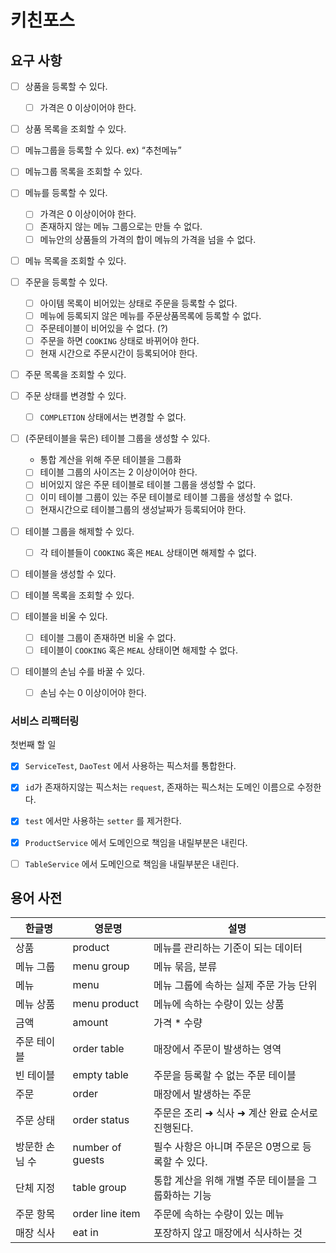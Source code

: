 # 키친포스

## 요구 사항

- [ ]  상품을 등록할 수 있다.
    - [ ]  가격은 0 이상이어야 한다.
- [ ]  상품 목록을 조회할 수 있다.

- [ ]  메뉴그룹을 등록할 수 있다. ex) “추천메뉴”
- [ ]  메뉴그룹 목록을 조회할 수 있다.

- [ ]  메뉴를 등록할 수 있다.
    - [ ]  가격은 0 이상이어야 한다.
    - [ ]  존재하지 않는 메뉴 그룹으로는 만들 수 없다.
    - [ ]  메뉴안의 상품들의 가격의 합이 메뉴의 가격을 넘을 수 없다.
- [ ]  메뉴 목록을 조회할 수 있다.

- [ ]  주문을 등록할 수 있다.
    - [ ]  아이템 목록이 비어있는 상태로 주문을 등록할 수 없다.
    - [ ]  메뉴에 등록되지 않은 메뉴를 주문상품목록에 등록할 수 없다.
    - [ ]  주문테이블이 비어있을 수 없다. (?)
    - [ ]  주문을 하면 `COOKING` 상태로 바뀌어야 한다.
    - [ ]  현재 시간으로 주문시간이 등록되어야 한다.
- [ ]  주문 목록을 조회할 수 있다.
- [ ]  주문 상태를 변경할 수 있다.
    - [ ]  `COMPLETION` 상태에서는 변경할 수 없다.

- [ ]  (주문테이블을 묶은) 테이블 그룹을 생성할 수 있다.
    - 통합 계산을 위해 주문 테이블을 그룹화
    - [ ]  테이블 그룹의 사이즈는 2 이상이어야 한다.
    - [ ]  비어있지 않은 주문 테이블로 테이블 그룹을 생성할 수 없다.
    - [ ]  이미 테이블 그룹이 있는 주문 테이블로 테이블 그룹을 생성할 수 없다.
    - [ ]  현재시간으로 테이블그룹의 생성날짜가 등록되어야 한다.
- [ ]  테이블 그룹을 해제할 수 있다.
    - [ ]  각 테이블들이 `COOKING` 혹은 `MEAL` 상태이면 해제할 수 없다.

- [ ]  테이블을 생성할 수 있다.
- [ ]  테이블 목록을 조회할 수 있다.
- [ ]  테이블을 비울 수 있다.
    - [ ]  테이블 그룹이 존재하면 비울 수 없다.
    - [ ]  테이블이 `COOKING` 혹은 `MEAL` 상태이면 해제할 수 없다.
- [ ]  테이블의 손님 수를 바꿀 수 있다.
    - [ ]  손님 수는 0 이상이어야 한다.


### 서비스 리팩터링

첫번째 할 일
- [x] `ServiceTest`, `DaoTest` 에서 사용하는 픽스처를 통합한다.
- [x] `id`가 존재하지않는 픽스처는 `request`, 존재하는 픽스처는 도메인 이름으로 수정한다.
- [x] `test` 에서만 사용하는 `setter` 를 제거한다.
- [x] `ProductService` 에서 도메인으로 책임을 내릴부분은 내린다.
- [ ] `TableService` 에서 도메인으로 책임을 내릴부분은 내린다.



## 용어 사전

| 한글명 | 영문명 | 설명 |
| --- | --- | --- |
| 상품 | product | 메뉴를 관리하는 기준이 되는 데이터 |
| 메뉴 그룹 | menu group | 메뉴 묶음, 분류 |
| 메뉴 | menu | 메뉴 그룹에 속하는 실제 주문 가능 단위 |
| 메뉴 상품 | menu product | 메뉴에 속하는 수량이 있는 상품 |
| 금액 | amount | 가격 * 수량 |
| 주문 테이블 | order table | 매장에서 주문이 발생하는 영역 |
| 빈 테이블 | empty table | 주문을 등록할 수 없는 주문 테이블 |
| 주문 | order | 매장에서 발생하는 주문 |
| 주문 상태 | order status | 주문은 조리 ➜ 식사 ➜ 계산 완료 순서로 진행된다. |
| 방문한 손님 수 | number of guests | 필수 사항은 아니며 주문은 0명으로 등록할 수 있다. |
| 단체 지정 | table group | 통합 계산을 위해 개별 주문 테이블을 그룹화하는 기능 |
| 주문 항목 | order line item | 주문에 속하는 수량이 있는 메뉴 |
| 매장 식사 | eat in | 포장하지 않고 매장에서 식사하는 것 |
